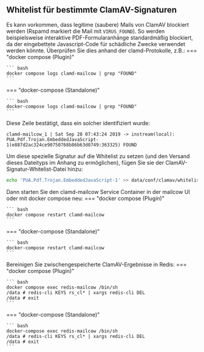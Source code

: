 ## Whitelist für bestimmte ClamAV-Signaturen

Es kann vorkommen, dass legitime (saubere) Mails von ClamAV blockiert werden (Rspamd markiert die Mail mit `VIRUS_FOUND`). So werden beispielsweise interaktive PDF-Formularanhänge standardmäßig blockiert, da der eingebettete Javascript-Code für schädliche Zwecke verwendet werden könnte. Überprüfen Sie dies anhand der clamd-Protokolle, z.B.:
=== "docker compose (Plugin)"

    ``` bash
    docker compose logs clamd-mailcow | grep "FOUND"
    ```

=== "docker-compose (Standalone)"

    ``` bash
    docker-compose logs clamd-mailcow | grep "FOUND"
    ```

Diese Zeile bestätigt, dass ein solcher identifiziert wurde:

```text
clamd-mailcow_1 | Sat Sep 28 07:43:24 2019 -> instream(local): PUA.Pdf.Trojan.EmbeddedJavaScript-1(e887d2ac324ce90750768b86b63d0749:363325) FOUND
```

Um diese spezielle Signatur auf die Whitelist zu setzen (und den Versand dieses Dateityps im Anhang zu ermöglichen), fügen Sie sie der ClamAV-Signatur-Whitelist-Datei hinzu:

```bash
echo 'PUA.Pdf.Trojan.EmbeddedJavaScript-1' >> data/conf/clamav/whitelist.ign2
```

Dann starten Sie den clamd-mailcow Service Container in der mailcow UI oder mit docker compose neu:
=== "docker compose (Plugin)"

    ``` bash
    docker compose restart clamd-mailcow
    ```

=== "docker-compose (Standalone)"

    ``` bash
    docker-compose restart clamd-mailcow
    ```

Bereinigen Sie zwischengespeicherte ClamAV-Ergebnisse in Redis:
=== "docker compose (Plugin)"

    ``` bash
    docker compose exec redis-mailcow /bin/sh
    /data # redis-cli KEYS rs_cl* | xargs redis-cli DEL
    /data # exit
    ```

=== "docker-compose (Standalone)"

    ``` bash
    docker-compose exec redis-mailcow /bin/sh
    /data # redis-cli KEYS rs_cl* | xargs redis-cli DEL
    /data # exit
    ```

